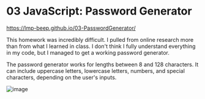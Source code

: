 # 03 JavaScript: Password Generator

https://lmp-beep.github.io/03-PasswordGenerator/

This homework was incredibly difficult. I pulled from online research more than from what I learned in class. I don't think I fully understand everything in my code, but I managed to get a working password generator.

The password generator works for lengths between 8 and 128 characters. It can include uppercase letters, lowercase letters, numbers, and special characters, depending on the user's inputs.

![image](https://user-images.githubusercontent.com/77073582/110209810-8053d200-7e5c-11eb-8b90-2038a21b253f.png)





